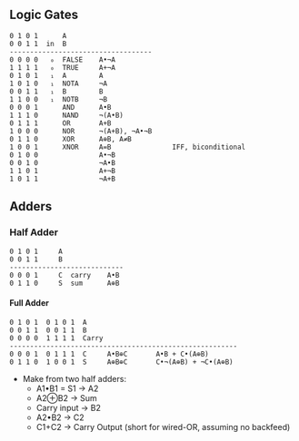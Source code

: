 Logic Gates
-----------

    0 1 0 1      A
    0 0 1 1  in  B
    -----------------------------------
    0 0 0 0   ₀  FALSE    A•¬A
    1 1 1 1   ₀  TRUE     A+¬A
    0 1 0 1   ₁  A        A
    1 0 1 0   ₁  NOTA     ¬A
    0 0 1 1   ₁  B        B
    1 1 0 0   ₁  NOTB     ¬B
    0 0 0 1      AND      A•B
    1 1 1 0      NAND     ¬(A•B)
    0 1 1 1      OR       A+B
    1 0 0 0      NOR      ¬(A+B), ¬A•¬B
    0 1 1 0      XOR      A⊕B, A≠B
    1 0 0 1      XNOR     A=B               IFF, biconditional
    0 1 0 0               A•¬B
    0 0 1 0               ¬A•B
    1 1 0 1               A+¬B
    1 0 1 1               ¬A+B

Adders
------

### Half Adder

    0 1 0 1     A
    0 0 1 1     B
    ----------------------------   
    0 0 0 1     C  carry    A•B
    0 1 1 0     S  sum      A⊕B

#### Full Adder

    0 1 0 1  0 1 0 1  A
    0 0 1 1  0 0 1 1  B
    0 0 0 0  1 1 1 1  Carry
    --------------------------------------------------------
    0 0 0 1  0 1 1 1  C     A•B⊕C       A•B + C•(A⊕B)
    0 1 1 0  1 0 0 1  S     A⊕B⊕C       C•¬(A⊕B) + ¬C•(A⊕B)

* Make from two half adders:
  - A1•B1 = S1 → A2
  - A2⊕B2 → Sum
  - Carry input → B2
  - A2•B2 → C2
  - C1+C2 → Carry Output (short for wired-OR, assuming no backfeed)
